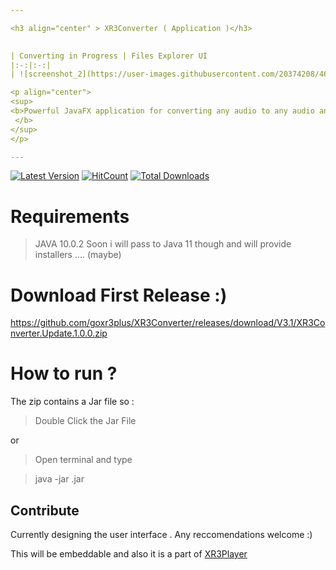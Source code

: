 ```yaml
---

<h3 align="center" > XR3Converter ( Application )</h3>
 

| Converting in Progress | Files Explorer UI
|:-:|:-:|
| ![screenshot_2](https://user-images.githubusercontent.com/20374208/46262781-9f710b80-c50e-11e8-8d85-dbb2ac68634e.jpg) | ![screenshot_3](https://user-images.githubusercontent.com/20374208/46262782-a009a200-c50e-11e8-9e96-4b6681b2a14e.jpg) |

<p align="center">
<sup>
<b>Powerful JavaFX application for converting any audio to any audio and any video to any video or audio.
 </b>
</sup>
</p>

---
```


[![Latest Version](https://img.shields.io/github/release/goxr3plus/XR3Converter.svg?style=flat-square)](https://github.com/goxr3plus/XR3Converter/releases)
[![HitCount](http://hits.dwyl.io/goxr3plus/XR3Converter.svg)](http://hits.dwyl.io/goxr3plus/XR3Converter)
<a href="https://sourceforge.net/projects/XR3Converter/files/latest/download" rel="nofollow">
[![Total Downloads](https://img.shields.io/github/downloads/goxr3plus/XR3Converter/total.svg)](https://github.com/XR3Converter/XR3Converter/releases)

# Requirements 

> JAVA 10.0.2 
Soon i will pass to Java 11 though and will provide installers .... (maybe)

# Download First Release :)

https://github.com/goxr3plus/XR3Converter/releases/download/V3.1/XR3Converter.Update.1.0.0.zip

# How to run ?

The zip contains a Jar file so :

> Double Click the Jar File 

or

> Open terminal and type 

> java -jar <jarNameBasedOnVersion>.jar
  


## Contribute
Currently designing the user interface . Any reccomendations welcome :)






This will be embeddable and also it is a part of [XR3Player](https://github.com/goxr3plus/XR3Player)
